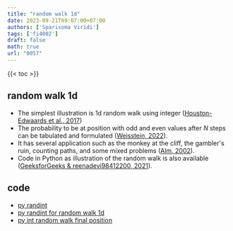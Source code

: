 ```yaml
---
title: "random walk 1d"
date: 2023-09-21T09:07:00+07:00
authors: ['Sparisoma Viridi']
tags: ['fi4002']
draft: false
math: true
url: "0057"
---
```

{{< toc >}}


## random walk 1d
+ The simplest illustration is 1d random walk using integer ([Houston-Edwaards et al., 2017](https://www.youtube.com/watch?v=stgYW6M5o4k&t=63s))
+ The probability to be at position with odd and even values after $N$ steps can be tabulated and formulated ([Weisstein, 2022](https://mathworld.wolfram.com/RandomWalk1-Dimensional.html)).
+ It has several application such as the monkey at the cliff, the gambler's ruin, counting paths, and some mixed problems ([Alm, 2002](http://www2.math.uu.se/~sea/kurser/stokprocmn1/slumpvandring_eng.pdf)).
+ Code in Python as illustration of the random walk is also available ([GeeksforGeeks & reenadevi98412200, 2021](https://www.geeksforgeeks.org/random-walk-implementation-python/)).


## code
+ [py randint](../0058/)
+ [py randint for random walk 1d](../0059)
+ [py int random walk final position](../0060)